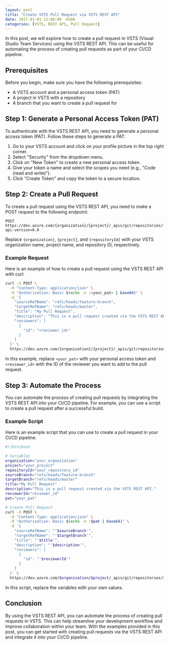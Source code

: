 ```yaml
---
layout: post
title: "Create VSTS Pull Request via VSTS REST API"
date: 2017-01-01 12:00:00 -0500
categories: [VSTS, REST API, Pull Request]
---
```


In this post, we will explore how to create a pull request in VSTS (Visual Studio Team Services) using the VSTS REST API. This can be useful for automating the process of creating pull requests as part of your CI/CD pipeline.

## Prerequisites

Before you begin, make sure you have the following prerequisites:

- A VSTS account and a personal access token (PAT)
- A project in VSTS with a repository
- A branch that you want to create a pull request for

## Step 1: Generate a Personal Access Token (PAT)

To authenticate with the VSTS REST API, you need to generate a personal access token (PAT). Follow these steps to generate a PAT:

1. Go to your VSTS account and click on your profile picture in the top right corner.
2. Select "Security" from the dropdown menu.
3. Click on "New Token" to create a new personal access token.
4. Give your token a name and select the scopes you need (e.g., "Code (read and write)").
5. Click "Create Token" and copy the token to a secure location.

## Step 2: Create a Pull Request

To create a pull request using the VSTS REST API, you need to make a POST request to the following endpoint:

```
POST https://dev.azure.com/{organization}/{project}/_apis/git/repositories/{repositoryId}/pullRequests?api-version=6.0
```

Replace `{organization}`, `{project}`, and `{repositoryId}` with your VSTS organization name, project name, and repository ID, respectively.

### Example Request

Here is an example of how to create a pull request using the VSTS REST API with curl:

```sh
curl -X POST \
  -H "Content-Type: application/json" \
  -H "Authorization: Basic $(echo -n :<your_pat> | base64)" \
  -d '{
    "sourceRefName": "refs/heads/feature-branch",
    "targetRefName": "refs/heads/master",
    "title": "My Pull Request",
    "description": "This is a pull request created via the VSTS REST API.",
    "reviewers": [
      {
        "id": "<reviewer_id>"
      }
    ]
  }' \
  https://dev.azure.com/{organization}/{project}/_apis/git/repositories/{repositoryId}/pullRequests?api-version=6.0
```

In this example, replace `<your_pat>` with your personal access token and `<reviewer_id>` with the ID of the reviewer you want to add to the pull request.

## Step 3: Automate the Process

You can automate the process of creating pull requests by integrating the VSTS REST API into your CI/CD pipeline. For example, you can use a script to create a pull request after a successful build.

### Example Script

Here is an example script that you can use to create a pull request in your CI/CD pipeline:

```sh
#!/bin/bash

# Variables
organization="your_organization"
project="your_project"
repositoryId="your_repository_id"
sourceBranch="refs/heads/feature-branch"
targetBranch="refs/heads/master"
title="My Pull Request"
description="This is a pull request created via the VSTS REST API."
reviewerId="reviewer_id"
pat="your_pat"

# Create Pull Request
curl -X POST \
  -H "Content-Type: application/json" \
  -H "Authorization: Basic $(echo -n :$pat | base64)" \
  -d '{
    "sourceRefName": "'$sourceBranch'",
    "targetRefName": "'$targetBranch'",
    "title": "'$title'",
    "description": "'$description'",
    "reviewers": [
      {
        "id": "'$reviewerId'"
      }
    ]
  }' \
  https://dev.azure.com/$organization/$project/_apis/git/repositories/$repositoryId/pullRequests?api-version=6.0
```

In this script, replace the variables with your own values.

## Conclusion

By using the VSTS REST API, you can automate the process of creating pull requests in VSTS. This can help streamline your development workflow and improve collaboration within your team. With the examples provided in this post, you can get started with creating pull requests via the VSTS REST API and integrate it into your CI/CD pipeline.
